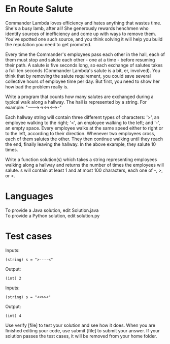 En Route Salute
===============

Commander Lambda loves efficiency and hates anything that wastes time. She's a busy lamb, after all! She generously rewards henchmen who identify sources of inefficiency and come up with ways to remove them. You've spotted one such source, and you think solving it will help you build the reputation you need to get promoted.

Every time the Commander's employees pass each other in the hall, each of them must stop and salute each other - one at a time - before resuming their path. A salute is five seconds long, so each exchange of salutes takes a full ten seconds (Commander Lambda's salute is a bit, er, involved). You think that by removing the salute requirement, you could save several collective hours of employee time per day. But first, you need to show her how bad the problem really is.

Write a program that counts how many salutes are exchanged during a typical walk along a hallway. The hall is represented by a string. For example:
"--->-><-><-->-"

Each hallway string will contain three different types of characters: '>', an employee walking to the right; '<', an employee walking to the left; and '-', an empty space. Every employee walks at the same speed either to right or to the left, according to their direction. Whenever two employees cross, each of them salutes the other. They then continue walking until they reach the end, finally leaving the hallway. In the above example, they salute 10 times.

Write a function solution(s) which takes a string representing employees walking along a hallway and returns the number of times the employees will salute. s will contain at least 1 and at most 100 characters, each one of -, >, or <.

Languages
=========

To provide a Java solution, edit Solution.java  
To provide a Python solution, edit solution.py

Test cases
==========

Inputs:


    (string) s = ">----<"

Output:

    (int) 2

Inputs:

    (string) s = "<<>><"

Output:

    (int) 4

Use verify [file] to test your solution and see how it does. When you are finished editing your code, use submit [file] to submit your answer. If your solution passes the test cases, it will be removed from your home folder.
